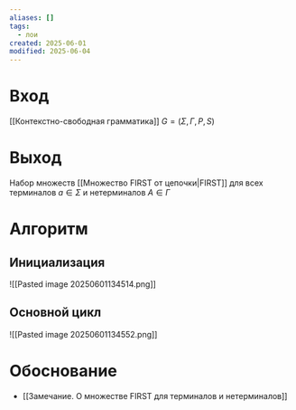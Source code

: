 ```yaml
---
aliases: []
tags:
  - лои
created: 2025-06-01
modified: 2025-06-04
---
```

# Вход
[[Контекстно-свободная грамматика]] $G=(\Sigma, \Gamma, P, S)$
# Выход
Набор множеств [[Множество FIRST от цепочки|FIRST]] для всех терминалов $a \in \Sigma$ и нетерминалов $A \in \Gamma$ 
# Алгоритм
## Инициализация
![[Pasted image 20250601134514.png]]
## Основной цикл
![[Pasted image 20250601134552.png]]
# Обоснование
- [[Замечание. О множестве FIRST для терминалов и нетерминалов]]
